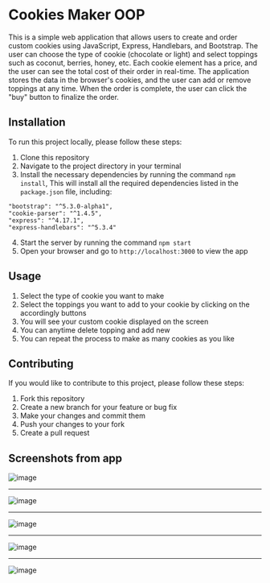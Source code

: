 # Cookies Maker OOP

This is a simple web application that allows users to create and order custom cookies using JavaScript, Express, Handlebars, and Bootstrap. The user can choose the type of cookie (chocolate or light) and select toppings such as coconut, berries, honey, etc. Each cookie element has a price, and the user can see the total cost of their order in real-time. The application stores the data in the browser's cookies, and the user can add or remove toppings at any time. When the order is complete, the user can click the "buy" button to finalize the order.



## Installation

To run this project locally, please follow these steps:

1. Clone this repository
2. Navigate to the project directory in your terminal
3. Install the necessary dependencies by running the command `npm install`, This will install all the required dependencies listed in the `package.json` file, including:
```
"bootstrap": "^5.3.0-alpha1",
"cookie-parser": "^1.4.5",
"express": "^4.17.1",
"express-handlebars": "^5.3.4"
```
4. Start the server by running the command `npm start`
5. Open your browser and go to `http://localhost:3000` to view the app

## Usage

1. Select the type of cookie you want to make
2. Select the toppings you want to add to your cookie by clicking on the accordingly buttons
3. You will see your custom cookie displayed on the screen
4. You can anytime delete topping and add new
5. You can repeat the process to make as many cookies as you like

## Contributing

If you would like to contribute to this project, please follow these steps:

1. Fork this repository
2. Create a new branch for your feature or bug fix
3. Make your changes and commit them
4. Push your changes to your fork
5. Create a pull request


## Screenshots from app

![image](https://user-images.githubusercontent.com/99909530/224539939-d6f21969-637d-4f73-88e2-bac6d9b1b05f.png)
* * *
![image](https://user-images.githubusercontent.com/99909530/224540916-6220db01-08b1-4b3e-8321-8f44160eea7e.png)
* * *
![image](https://user-images.githubusercontent.com/99909530/224540941-8364c4ab-bde8-4f80-967f-b5bc5a343c78.png)
* * *
![image](https://user-images.githubusercontent.com/99909530/224540964-b6e08107-f229-423c-9da3-3ab1420bcd25.png)
* * *
![image](https://user-images.githubusercontent.com/99909530/224542894-b4662ca1-1475-4553-bc6d-2d482f293e95.png)


